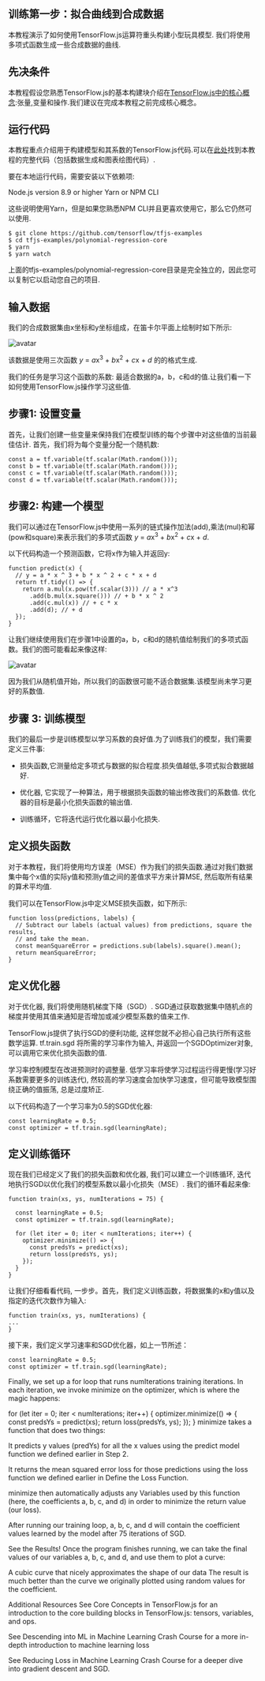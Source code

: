 ## 训练第一步：拟合曲线到合成数据

本教程演示了如何使用TensorFlow.js运算符重头构建小型玩具模型. 我们将使用多项式函数生成一些合成数据的曲线.

## 先决条件

本教程假设您熟悉TensorFlow.js的基本构建块介绍在[TensorFlow.js中的核心概念](./core-concepts.md):张量,变量和操作.我们建议在完成本教程之前完成核心概念。

## 运行代码

本教程重点介绍用于构建模型和其系数的TensorFlow.js代码.可以在[此处](https://github.com/tensorflow/tfjs-examples/tree/master/polynomial-regression-core)找到本教程的完整代码（包括数据生成和图表绘图代码）.

要在本地运行代码，需要安装以下依赖项:

Node.js version 8.9 or higher
Yarn or NPM CLI

这些说明使用Yarn，但是如果您熟悉NPM CLI并且更喜欢使用它，那么它仍然可以使用.

```
$ git clone https://github.com/tensorflow/tfjs-examples
$ cd tfjs-examples/polynomial-regression-core
$ yarn
$ yarn watch
```
上面的tfjs-examples/polynomial-regression-core目录是完全独立的，因此您可以复制它以启动您自己的项目.

## 输入数据

我们的合成数据集由x坐标和y坐标组成，在笛卡尔平面上绘制时如下所示:

![avatar](../../img/fit_curve_data.png)

该数据是使用三次函数
<em>y</em> = <em>a</em>x<sup>3</sup> + <em>b</em>x<sup>2</sup> + <em>c</em>x + <em>d</em>
的的格式生成.

我们的任务是学习这个函数的系数: 最适合数据的a，b，c和d的值.让我们看一下如何使用TensorFlow.js操作学习这些值.

## 步骤1: 设置变量

首先，让我们创建一些变量来保持我们在模型训练的每个步骤中对这些值的当前最佳估计. 首先，我们将为每个变量分配一个随机数:

```
const a = tf.variable(tf.scalar(Math.random()));
const b = tf.variable(tf.scalar(Math.random()));
const c = tf.variable(tf.scalar(Math.random()));
const d = tf.variable(tf.scalar(Math.random()));
```

## 步骤2: 构建一个模型

我们可以通过在TensorFlow.js中使用一系列的链式操作加法(add),乘法(mul)和幂(pow和square)来表示我们的多项式函数
<em>y</em> = <em>a</em>x<sup>3</sup> + <em>b</em>x<sup>2</sup> + <em>c</em>x + <em>d</em>.

以下代码构造一个预测函数，它将x作为输入并返回y:

```
function predict(x) {
  // y = a * x ^ 3 + b * x ^ 2 + c * x + d
  return tf.tidy(() => {
    return a.mul(x.pow(tf.scalar(3))) // a * x^3
      .add(b.mul(x.square())) // + b * x ^ 2
      .add(c.mul(x)) // + c * x
      .add(d); // + d
  });
}
```

让我们继续使用我们在步骤1中设置的a，b，c和d的随机值绘制我们的多项式函数。我们的图可能看起来像这样:

![avatar](../../img/fit_curve_random.png)

因为我们从随机值开始，所以我们的函数很可能不适合数据集.该模型尚未学习更好的系数值.

## 步骤 3: 训练模型

我们的最后一步是训练模型以学习系数的良好值.为了训练我们的模型，我们需要定义三件事:

* 损失函数,它测量给定多项式与数据的拟合程度.损失值越低,多项式拟合数据越好.

* 优化器, 它实现了一种算法，用于根据损失函数的输出修改我们的系数值. 优化器的目标是最小化损失函数的输出值.

* 训练循环，它将迭代运行优化器以最小化损失.

## 定义损失函数

对于本教程，我们将使用均方误差（MSE）作为我们的损失函数.通过对我们数据集中每个x值的实际y值和预测y值之间的差值求平方来计算MSE, 然后取所有结果的算术平均值.

我们可以在TensorFlow.js中定义MSE损失函数，如下所示:

```
function loss(predictions, labels) {
  // Subtract our labels (actual values) from predictions, square the results,
  // and take the mean.
  const meanSquareError = predictions.sub(labels).square().mean();
  return meanSquareError;
}
```

## 定义优化器

对于优化器, 我们将使用随机梯度下降（SGD）. SGD通过获取数据集中随机点的梯度并使用其值来通知是否增加或减少模型系数的值来工作.

TensorFlow.js提供了执行SGD的便利功能, 这样您就不必担心自己执行所有这些数学运算. tf.train.sgd 将所需的学习率作为输入, 并返回一个SGDOptimizer对象,可以调用它来优化损失函数的值.

学习率控制模型在改进预测时的调整量. 低学习率将使学习过程运行得更慢(学习好系数需要更多的训练迭代), 然较高的学习速度会加快学习速度，但可能导致模型围绕正确的值振荡, 总是过度矫正.

以下代码构造了一个学习率为0.5的SGD优化器:

```
const learningRate = 0.5;
const optimizer = tf.train.sgd(learningRate);
```

## 定义训练循环

现在我们已经定义了我们的损失函数和优化器, 我们可以建立一个训练循环, 迭代地执行SGD以优化我们的模型系数以最小化损失（MSE）. 我们的循环看起来像:

```
function train(xs, ys, numIterations = 75) {

  const learningRate = 0.5;
  const optimizer = tf.train.sgd(learningRate);

  for (let iter = 0; iter < numIterations; iter++) {
    optimizer.minimize(() => {
      const predsYs = predict(xs);
      return loss(predsYs, ys);
    });
  }
}
```

让我们仔细看看代码, 一步步。首先，我们定义训练函数，将数据集的x和y值以及指定的迭代次数作为输入:

```
function train(xs, ys, numIterations) {
...
}
```

接下来，我们定义学习速率和SGD优化器，如上一节所述：

```
const learningRate = 0.5;
const optimizer = tf.train.sgd(learningRate);
```

Finally, we set up a for loop that runs numIterations training iterations. In each iteration, we invoke minimize on the optimizer, which is where the magic happens:

for (let iter = 0; iter < numIterations; iter++) {
  optimizer.minimize(() => {
    const predsYs = predict(xs);
    return loss(predsYs, ys);
  });
}
minimize takes a function that does two things:

It predicts y values (predYs) for all the x values using the predict model function we defined earlier in Step 2.

It returns the mean squared error loss for those predictions using the loss function we defined earlier in Define the Loss Function.

minimize then automatically adjusts any Variables used by this function (here, the coefficients a, b, c, and d) in order to minimize the return value (our loss).

After running our training loop, a, b, c, and d will contain the coefficient values learned by the model after 75 iterations of SGD.

See the Results!
Once the program finishes running, we can take the final values of our variables a, b, c, and d, and use them to plot a curve:

A cubic curve that nicely approximates the shape of our data
The result is much better than the curve we originally plotted using random values for the coefficient.

Additional Resources
See Core Concepts in TensorFlow.js for an introduction to the core building blocks in TensorFlow.js: tensors, variables, and ops.

See Descending into ML in Machine Learning Crash Course for a more in-depth introduction to machine learning loss

See Reducing Loss in Machine Learning Crash Course for a deeper dive into gradient descent and SGD.
